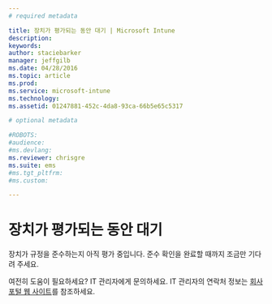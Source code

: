 ```yaml
---
# required metadata

title: 장치가 평가되는 동안 대기 | Microsoft Intune
description:
keywords:
author: staciebarker
manager: jeffgilb
ms.date: 04/28/2016
ms.topic: article
ms.prod:
ms.service: microsoft-intune
ms.technology:
ms.assetid: 01247881-452c-4da8-93ca-66b5e65c5317

# optional metadata

#ROBOTS:
#audience:
#ms.devlang:
ms.reviewer: chrisgre 
ms.suite: ems
#ms.tgt_pltfrm:
#ms.custom:

---
```


# 장치가 평가되는 동안 대기
장치가 규정을 준수하는지 아직 평가 중입니다. 준수 확인을 완료할 때까지 조금만 기다려 주세요.

여전히 도움이 필요하세요? IT 관리자에게 문의하세요. IT 관리자의 연락처 정보는 [회사 포털 웹 사이트](http://portal.manage.microsoft.com)를 참조하세요.



<!--HONumber=Jun16_HO2-->


